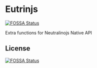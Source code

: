 # Eutrinjs
[![FOSSA Status](https://app.fossa.com/api/projects/git%2Bgithub.com%2FLighties%2FEutrinjs.svg?type=shield)](https://app.fossa.com/projects/git%2Bgithub.com%2FLighties%2FEutrinjs?ref=badge_shield)

Extra functions for Neutralinojs Native API


## License
[![FOSSA Status](https://app.fossa.com/api/projects/git%2Bgithub.com%2FLighties%2FEutrinjs.svg?type=large)](https://app.fossa.com/projects/git%2Bgithub.com%2FLighties%2FEutrinjs?ref=badge_large)